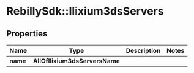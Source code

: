 # RebillySdk::Ilixium3dsServers

## Properties
Name | Type | Description | Notes
------------ | ------------- | ------------- | -------------
**name** | **AllOfIlixium3dsServersName** |  | 


